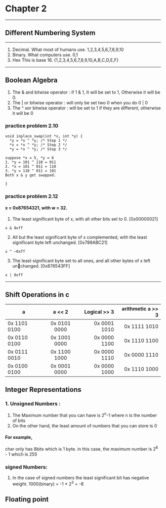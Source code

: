 
# Chapter 2
---
## Different Numbering System
---
1. Decimal. What most of humans use. 1,2,3,4,5,6,7,8,9,10
2. Binary.  What computers use. 0,1
3. Hex      This is base 16. {1,2,3,4,5,6,7,8,9,10,A,B,C,D,E,F}

---
## Boolean Algebra
1. The & and bitwise operator : if 1 & 1, It will be set to 1, Otherwise it will be 0.
2. The |  or bitwise operator : will only be set two 0 when you do 0 | 0
3. The ^ xor bitwise operator : will be set to 1 if they are different, otherwise it will be 0

### practice problem 2.10

```
void inplace_swap(int *x, int *y) {
  *y = *x ^ *y; /* Step 1 */
  *x = *x ^ *y; /* Step 2 */
  *y = *x ^ *y; /* Step 3 */
  
suppose *x = 5, *y = 6
1. *y = 101 ^ 110 = 011
2. *x = 101 ^ 011 = 110
3. *y = 110 ^ 011 = 101
Both x & y get swapped.

}
```

### practice problem 2.12
 
#### x = 0x87654321, with w = 32.
1. The least significant byte of x, with all other bits set to 0. [0x00000021]
```
x & 0xff
```
2.  All but the least significant byte of x complemented, with the least significant
byte left unchanged. [0x789ABC21]
```
x ^ ~0xff
```
3. The least significant byte set to all ones, and all other bytes of x left unchanged. [0x876543FF]
```
x | 0xff
```


---

## Shift Operations in c
| a   |      a << 2     |  Logical >> 3 |   arithmetic a >> 3 |
|----------|:-------------:|------:|-------:
| 0x 1101 0100  | 0x 0101 0000  |  0x 0001 1010| 0x 1111 1010 |
| 0x 0110 0100 |   0x 1001 0000  |  0x 0000 1100 | 0x 1110 1100 |
| 0x 0111 0010 |  0x 1100 1000  |0x 0000 1110    | 0x 0000 1110 |
| 0x 0100 0100|  0x 0001 0000 |0x 0000 1000  | 0x 1110 1000  |

## Integer Representations

### 1. Unsigned Numbers :
1. The Maximum number that you can have is $2^n$-1 where n is the number of bits
2. On the other hand, the least amount of numbers that you can store is 0
#### For example,
char only has 8bits which is 1 byte. in this case, the maximum number is $2^8$ - 1 which is 255

### signed Numbers:
1. In the case of signed numbers the least significant bit has negative weight. 1000(binary) = -1 * $2^3$ = -8

## Floating point



